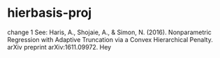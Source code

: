 # hierbasis-proj
change 1
See: Haris, A., Shojaie, A., & Simon, N. (2016). Nonparametric Regression with Adaptive Truncation via a Convex Hierarchical Penalty. arXiv preprint arXiv:1611.09972.
Hey